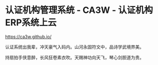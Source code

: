 # 认证机构管理系统 - CA3W - 认证机构ERP系统上云

https://ca3w.github.io/

认证系统出我辈，冲天豪气入码内。山河永固符文中，品诗学武境界美。

持扇拍手侠意醉，长风狂卷素衣吹。天赐神功向天飞，琴心剑胆道为贵。
